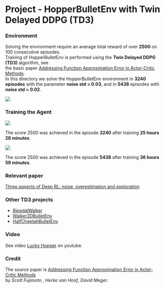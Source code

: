 # Project - HopperBulletEnv with Twin Delayed DDPG (TD3)

### Environment  

Solving the environment require an average total reward of over **2500** on 100 consecutive episodes.  
Training of HopperBulletEnv is performed using the __Twin Delayed DDPG (TD3)__ algorithm, see    
the basic paper [Addressing Function Approximation Error in Actor-Critic Methods](https://arxiv.org/abs/1802.09477).    
In this directory we solve the HopperBulletEnv environment in **3240 episodes** with the parameter **noise std = 0.03**,
and in **5438** episodes with **noise std = 0.02**.

![](images/TrainedHopper_2stages.png)

### Training the Agent

![](images/plot_0.03std_3240epis_HBEnv-v0.png)

The score 2500 was achieved in the episode **3240** after training **25 hours 28 minutes**.


![](images/plot_0.02std_5438epis_HBEnv-v0.png)

The score 2500 was achieved in the episode **5438** after training **36 hours 59 minutes**.

### Relevant paper
[Three aspects of Deep RL: noise, overestimation and exploration](https://towardsdatascience.com/three-aspects-of-deep-rl-noise-overestimation-and-exploration-122ffb4bb92b)   

### Other TD3 projects

* [BipedalWalker](https://github.com/Rafael1s/Deep-Reinforcement-Learning-Algorithms/tree/master/BipedalWalker-TwinDelayed-DDPG%20(TD3))
* [Walker2DBulletEnv](https://github.com/Rafael1s/Deep-Reinforcement-Learning-Algorithms/tree/master/Walker2DBulletEnv-v0_TD3)
* [HalfCheetahBulletEnv](https://github.com/Rafael1s/Deep-Reinforcement-Learning-Algorithms/tree/master/HalfCheetahBulletEnv-TD3)

### Video
See video [Lucky Hopper](https://www.youtube.com/watch?v=Ipctq89yLB0) on youtube.

### Credit

The source paper is [Addressing Function Approximation Error in Actor-Critic Methods](https://arxiv.org/abs/1802.09477)  
by _Scott Fujimoto_ , _Herke van Hoof_, _David Meger_.


